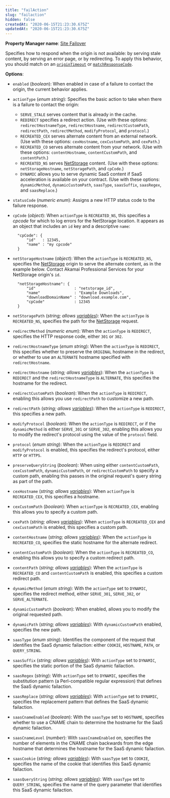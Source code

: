 ```yaml
---
title: "failAction"
slug: "failaction"
hidden: false
createdAt: "2020-06-15T21:23:30.675Z"
updatedAt: "2020-06-15T21:23:30.675Z"
---
```

__Property Manager name__: [Site Failover](https://control.akamai.com/wh/CUSTOMER/AKAMAI/en-US/WEBHELP/property-manager/property-manager-help/csh_lookup.html?id=PM_9017)

Specifies how to respond when the origin is not available: by serving stale content, by serving an error page, or by redirecting.  To apply this behavior, you should match on an [`originTimeout`](#origintimeout) or [`matchResponseCode`](#matchresponsecode).

__Options__:

<div class="option" markdown="1" id="failAction.enabled" >

- `enabled` (_boolean_): When enabled in case of a failure to contact the origin, the current behavior applies.

</div>

<div class="option" markdown="1" id="failAction.actionType" >

- `actionType` (_enum string_): Specifies the basic action to take when there is a failure to contact the origin:

    - `SERVE_STALE` serves content that is already in the cache.
    - `REDIRECT` specifies a redirect action. (Use with these options:     `redirectHostnameType`, `redirectHostname`, `redirectCustomPath`,     `redirectPath`, `redirectMethod`, `modifyProtocol`, and `protocol`.)
    - `RECREATED_CEX` serves alternate content from an external     network.  (Use with these options: `cexHostname`, `cexCustomPath`,     and `cexPath`.)
    - `RECREATED_CO` serves alternate content from your network.  (Use     with these options: `contentHostname`, `contentCustomPath`, and `contentPath`.)
    - `RECREATED_NS` serves     [NetStorage](https://learn.akamai.com/en-us/products/media_delivery/netstorage.html)     content. (Use with these options: `netStorageHostname`,     `netStoragePath`, and `cpCode`.)
    - `DYNAMIC` allows you to serve dynamic SaaS content if SaaS     acceleration is available on your contract.  (Use with these     options: `dynamicMethod`, `dynamicCustomPath`, `saasType`,     `saasSuffix`, `saasRegex`, and `saasReplace`.)

</div>

<div class="option" markdown="1" id="failAction.statusCode" >

- `statusCode` (_numeric enum_): Assigns a new HTTP status code to the failure response.  <!-- `100`, `101`, `102`, `103`, `122`, `200`, `201`, `202`, `203`, `204`, `205`, `206`, `207`, `226`, `400`, `401`, `402`, `403`, `404`, `405`, `406`, `407`, `408`, `409`, `410`, `411`, `412`, `413`, `414`, `415`, `416`, `417`, `422`, `423`, `424`, `425`, `426`, `428`, `429`, `431`, `444`, `449`, `450`, `499`, `500`, `501`, `502`, `503`, `504`, `505`, `506`, `507`, `509`, `510`, `511`, `598`, `599`-->

</div>

<div class="option" markdown="1" id="failAction.cpCode" >

- `cpCode` (_object_): When `actionType` is `RECREATED_NS`, this specifies a _cpcode_ for which to log errors for the NetStorage location. It appears as an object that includes an `id` key and a descriptive `name`:

        "cpCode": {
            "id"   : 12345,
            "name" : "my cpcode"
        }

</div>

<div class="option" markdown="1" id="failAction.netStorageHostname" >

- `netStorageHostname` (_object_): When the `actionType` is `RECREATED_NS`, specifies the [NetStorage](https://learn.akamai.com/en-us/products/media_delivery/netstorage.html) origin to serve the alternate content, as in the example below. Contact Akamai Professional Services for your NetStorage origin's `id`.

        "netStorageHostname": {
            "id"                 : "netstorage_id",
            "name"               : "Example Downloads",
            "downloadDomainName" : "download.example.com",
            "cpCode"             : 12345
        }

</div>

<div class="option" markdown="1" id="failAction.netStoragePath" >

- `netStoragePath` (_string; allows [variables](#vf)_): When the `actionType` is `RECREATED_NS`, specifies the path for the [NetStorage](https://learn.akamai.com/en-us/products/media_delivery/netstorage.html) request.

</div>

<div class="option" markdown="1" id="failAction.redirectMethod" >

- `redirectMethod` (_numeric enum_): When the `actionType` is `REDIRECT`, specifies the HTTP response code, either `301` or `302`.

</div>

<div class="option" markdown="1" id="failAction.redirectHostnameType" >

- `redirectHostnameType` (_enum string_): When the `actionType` is `REDIRECT`, this specifies whether to preserve the `ORIGINAL` hostname in the redirect, or whether to use an `ALTERNATE` hostname specified with `redirectHostname`.

</div>

<div class="option" markdown="1" id="failAction.redirectHostname" >

- `redirectHostname` (_string; allows [variables](#vf)_): When the `actionType` is `REDIRECT` and the `redirectHostnameType` is `ALTERNATE`, this specifies the hostname for the redirect.

</div>

<div class="option" markdown="1" id="failAction.redirectCustomPath" >

- `redirectCustomPath` (_boolean_): When the `actionType` is `REDIRECT`, enabling this allows you use `redirectPath` to customize a new path.

</div>

<div class="option" markdown="1" id="failAction.redirectPath" >

- `redirectPath` (_string; allows [variables](#vf)_): When the `actionType` is `REDIRECT`, this specifies a new path.

</div>

<div class="option" markdown="1" id="failAction.modifyProtocol" >

- `modifyProtocol` (_boolean_): When the `actionType` is `REDIRECT`, or if the `dynamicMethod` is either `SERVE_301` or `SERVE_302`, enabling this allows you to modify the redirect's protocol using the value of the `protocol` field.

</div>

<div class="option" markdown="1" id="failAction.protocol" >

- `protocol` (_enum string_): When the `actionType` is `REDIRECT` and `modifyProtocol` is enabled, this specifies the redirect's protocol, either `HTTP` or `HTTPS`.

</div>

<div class="option" markdown="1" id="failAction.preserveQueryString" >

- `preserveQueryString` (_boolean_): When using either `contentCustomPath`, `cexCustomPath`, `dynamicCustomPath`, or `redirectCustomPath` to specify a custom path, enabling this passes in the original request's query string as part of the path.

</div>

<div class="option" markdown="1" id="failAction.cexHostname" >

- `cexHostname` (_string; allows [variables](#vf)_): When `actionType` is `RECREATED_CEX`, this specifies a hostname.

</div>

<div class="option" markdown="1" id="failAction.cexCustomPath" >

- `cexCustomPath` (_boolean_): When `actionType` is `RECREATED_CEX`, enabling this allows you to specify a custom path.

</div>

<div class="option" markdown="1" id="failAction.cexPath" >

- `cexPath` (_string; allows [variables](#vf)_): When `actionType` is `RECREATED_CEX` and `cexCustomPath` is enabled, this specifies a custom path.

</div>

<div class="option" markdown="1" id="failAction.contentHostname" >

- `contentHostname` (_string; allows [variables](#vf)_): When the `actionType` is `RECREATED_CO`, specifies the static hostname for the alternate redirect.

</div>

<div class="option" markdown="1" id="failAction.contentCustomPath" >

- `contentCustomPath` (_boolean_): When the `actionType` is `RECREATED_CO`, enabling this allows you to specify a custom redirect path.

</div>

<div class="option" markdown="1" id="failAction.contentPath" >

- `contentPath` (_string; allows [variables](#vf)_): When the `actionType` is `RECREATED_CO` and `contentCustomPath` is enabled, this specifies a custom redirect path.

</div>

<div class="option" markdown="1" id="failAction.dynamicMethod" >

- `dynamicMethod` (_enum string_): With the `actionType` set to `DYNAMIC`, specifies the redirect method, either `SERVE_301`, `SERVE_302`, or `SERVE_ALTERNATE`.

</div>

<div class="option" markdown="1" id="failAction.dynamicCustomPath" >

- `dynamicCustomPath` (_boolean_): When enabled, allows you to modify the original requested path.

</div>

<div class="option" markdown="1" id="failAction.dynamicPath" >

- `dynamicPath` (_string; allows [variables](#vf)_): With `dynamicCustomPath` enabled, specifies the new path.

</div>

<div class="option" markdown="1" id="failAction.saasType" >

- `saasType` (_enum string_): Identifies the component of the request that identifies the SaaS dynamic failaction: either `COOKIE`, `HOSTNAME`, `PATH`, or `QUERY_STRING`.

</div>

<div class="option" markdown="1" id="failAction.saasSuffix" >

- `saasSuffix` (_string; allows [variables](#vf)_): With `actionType` set to `DYNAMIC`, specifies the static portion of the SaaS dynamic failaction.

</div>

<div class="option" markdown="1" id="failAction.saasRegex" >

- `saasRegex` (_string_): With `actionType` set to `DYNAMIC`, specifies the substitution pattern (a Perl-compatible regular expression) that defines the SaaS dynamic failaction.

</div>

<div class="option" markdown="1" id="failAction.saasReplace" >

- `saasReplace` (_string; allows [variables](#vf)_): With `actionType` set to `DYNAMIC`, specifies the replacement pattern that defines the SaaS dynamic failaction.

</div>

<div class="option" markdown="1" id="failAction.saasCnameEnabled" >

- `saasCnameEnabled` (_boolean_): With the `saasType` set to `HOSTNAME`, specifies whether to use a CNAME chain to determine the hostname for the SaaS dynamic failaction.

</div>

<div class="option" markdown="1" id="failAction.saasCnameLevel" >

- `saasCnameLevel` (_number_): With `saasCnameEnabled` on, specifies the number of elements in the CNAME chain backwards from the edge hostname that determines the hostname for the SaaS dynamic failaction.

</div>

<div class="option" markdown="1" id="failAction.saasCookie" >

- `saasCookie` (_string; allows [variables](#vf)_): With `saasType` set to `COOKIE`, specifies the name of the cookie that identifies this SaaS dynamic failaction.

</div>

<div class="option" markdown="1" id="failAction.saasQueryString" >

- `saasQueryString` (_string; allows [variables](#vf)_): With `saasType` set to `QUERY_STRING`, specifies the name of the query parameter that identifies this SaaS dynamic failaction.

</div>

</div>

<div class="feature" data-feature="fastInvalidate" markdown="1">
